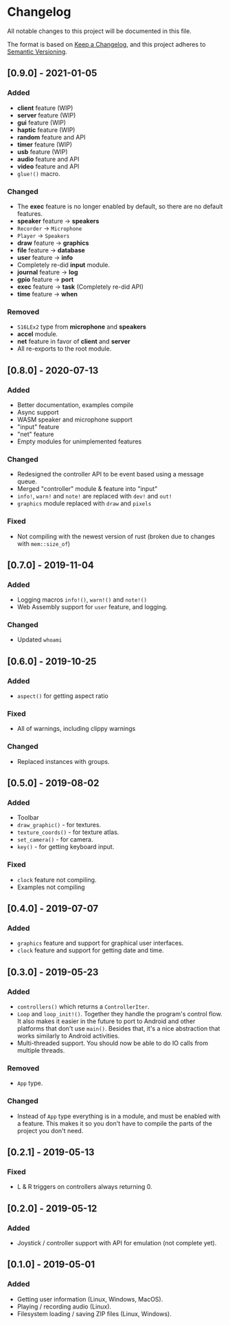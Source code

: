 # Changelog
All notable changes to this project will be documented in this file.

The format is based on [Keep a Changelog](https://keepachangelog.com/en/1.0.0/),
and this project adheres to
[Semantic Versioning](https://github.com/AldaronLau/semver#a-guide-to-semver).

## [0.9.0] - 2021-01-05
### Added
 - **client** feature (WIP)
 - **server** feature (WIP)
 - **gui** feature (WIP)
 - **haptic** feature (WIP)
 - **random** feature and API
 - **timer** feature (WIP)
 - **usb** feature (WIP)
 - **audio** feature and API
 - **video** feature and API
 - `glue!()` macro.

### Changed
 - The **exec** feature is no longer enabled by default, so there are no
   default features.
 - **speaker** feature -> **speakers**
 - `Recorder` -> `Microphone`
 - `Player` -> `Speakers`
 - **draw** feature -> **graphics**
 - **file** feature -> **database**
 - **user** feature -> **info**
 - Completely re-did **input** module.
 - **journal** feature -> **log**
 - **gpio** feature -> **port**
 - **exec** feature -> **task** (Completely re-did API)
 - **time** feature -> **when**

### Removed
 - `S16LEx2` type from **microphone** and **speakers**
 - **accel** module.
 - **net** feature in favor of **client** and **server**
 - All re-exports to the root module.

## [0.8.0] - 2020-07-13
### Added
- Better documentation, examples compile
- Async support
- WASM speaker and microphone support
- "input" feature
- "net" feature
- Empty modules for unimplemented features

### Changed
- Redesigned the controller API to be event based using a message queue.
- Merged "controller" module & feature into "input"
- `info!`, `warn!` and `note!` are replaced with `dev!` and `out!`
- `graphics` module replaced with `draw` and `pixels`

### Fixed
- Not compiling with the newest version of rust (broken due to changes with
  `mem::size_of`)

## [0.7.0] - 2019-11-04
### Added
- Logging macros `info!()`, `warn!()` and `note!()`
- Web Assembly support for `user` feature, and logging.

### Changed
- Updated `whoami`

## [0.6.0] - 2019-10-25
### Added
- `aspect()` for getting aspect ratio

### Fixed
- All of warnings, including clippy warnings

### Changed
- Replaced instances with groups.

## [0.5.0] - 2019-08-02
### Added
- Toolbar
- `draw_graphic()` - for textures.
- `texture_coords()` - for texture atlas.
- `set_camera()` - for camera.
- `key()` - for getting keyboard input.

### Fixed
- `clock` feature not compiling.
- Examples not compiling

## [0.4.0] - 2019-07-07
### Added
- `graphics` feature and support for graphical user interfaces.
- `clock` feature and support for getting date and time.

## [0.3.0] - 2019-05-23
### Added
- `controllers()` which returns a `ControllerIter`.
- `Loop` and `loop_init!()`.  Together they handle the program's control flow.  It also makes it easier in the future to port to Android and other platforms that don't use `main()`.  Besides that, it's a nice abstraction that works similarly to Android activities.
- Multi-threaded support.  You should now be able to do IO calls from multiple threads.

### Removed
- `App` type.

### Changed
- Instead of `App` type everything is in a module, and must be enabled with a feature.  This makes it so you don't have to compile the parts of the project you don't need.

## [0.2.1] - 2019-05-13
### Fixed
- L & R triggers on controllers always returning 0.

## [0.2.0] - 2019-05-12
### Added
- Joystick / controller support with API for emulation (not complete yet).

## [0.1.0] - 2019-05-01
### Added
- Getting user information (Linux, Windows, MacOS).
- Playing / recording audio (Linux).
- Filesystem loading / saving ZIP files (Linux, Windows).
